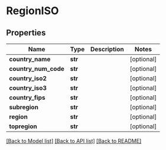 # RegionISO

## Properties
Name | Type | Description | Notes
------------ | ------------- | ------------- | -------------
**country_name** | **str** |  | [optional] 
**country_num_code** | **str** |  | [optional] 
**country_iso2** | **str** |  | [optional] 
**country_iso3** | **str** |  | [optional] 
**country_fips** | **str** |  | [optional] 
**subregion** | **str** |  | [optional] 
**region** | **str** |  | [optional] 
**topregion** | **str** |  | [optional] 

[[Back to Model list]](../README.md#documentation-for-models) [[Back to API list]](../README.md#documentation-for-api-endpoints) [[Back to README]](../README.md)


